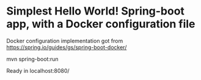 # Simplest Hello World! Spring-boot app, with a Docker configuration file

Docker configuration implementation got from https://spring.io/guides/gs/spring-boot-docker/

mvn spring-boot:run

Ready in localhost:8080/
